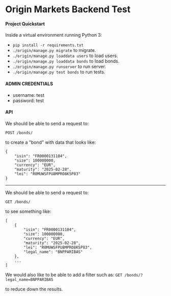 # Origin Markets Backend Test

#### Project Quickstart

Inside a virtual environment running Python 3:

- `pip install -r requirements.txt`
- `./origin/manage.py migrate` to migrate.
- `./origin/manage.py loaddata users` to load users.
- `./origin/manage.py loaddata bonds` to load bonds.
- `./origin/manage.py runserver` to run server.
- `./origin/manage.py test bonds` to run tests.

#### ADMIN CREDENTIALS

- username: test
- password: test

#### API

We should be able to send a request to:

`POST /bonds/`

to create a "bond" with data that looks like:

```
{
    "isin": "FR0000131104",
    "size": 100000000,
    "currency": "EUR",
    "maturity": "2025-02-28",
    "lei": "R0MUWSFPU8MPRO8K5P83"
}
```

---

We should be able to send a request to:

`GET /bonds/`

to see something like:

```
[
    {
        "isin": "FR0000131104",
        "size": 100000000,
        "currency": "EUR",
        "maturity": "2025-02-28",
        "lei": "R0MUWSFPU8MPRO8K5P83",
        "legal_name": "BNPPARIBAS"
    },
    ...
]
```

We would also like to be able to add a filter such as:
`GET /bonds/?legal_name=BNPPARIBAS`

to reduce down the results.
